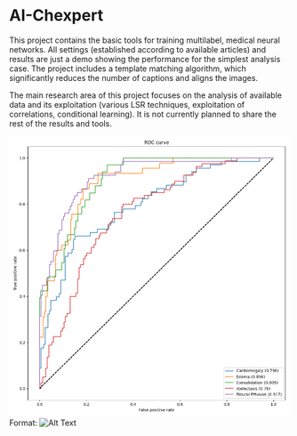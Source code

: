 # AI-Chexpert
This project contains the basic tools for training multilabel, medical neural networks. All settings (established according to available articles) and 
results are just a demo showing the performance for the simplest analysis case. The project includes a template matching algorithm, which significantly 
reduces the number of captions and aligns the images. 

The main research area of this project focuses on the analysis of available data and its exploitation (various LSR techniques, exploitation of correlations, 
conditional learning). It is not currently planned to share the rest of the results and tools. 

![GitHub Logo](u_zeros.png)
Format: ![Alt Text](url)
